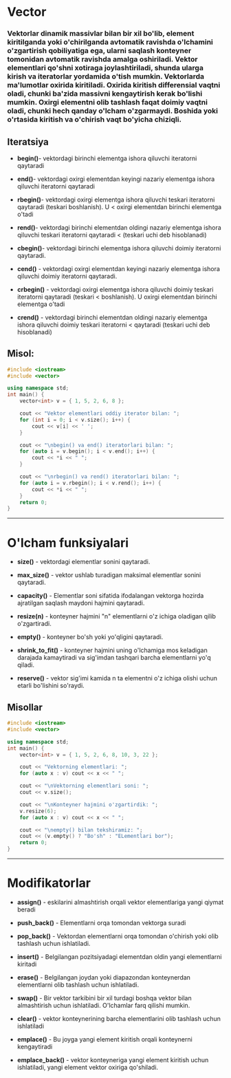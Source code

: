 # Vector

<h3>Vektorlar dinamik massivlar bilan bir xil bo'lib, element kiritilganda yoki o'chirilganda avtomatik ravishda o'lchamini o'zgartirish qobiliyatiga ega, ularni saqlash konteyner tomonidan avtomatik ravishda amalga oshiriladi. Vektor elementlari qo'shni xotiraga joylashtiriladi, shunda ularga kirish va iteratorlar yordamida o'tish mumkin. Vektorlarda ma'lumotlar oxirida kiritiladi. Oxirida kiritish differensial vaqtni oladi, chunki ba'zida massivni kengaytirish kerak bo'lishi mumkin. Oxirgi elementni olib tashlash faqat doimiy vaqtni oladi, chunki hech qanday o'lcham o'zgarmaydi. Boshida yoki o'rtasida kiritish va o'chirish vaqt bo'yicha chiziqli.</h3>

## Iteratsiya

-   **begin()**- vektordagi birinchi elementga ishora qiluvchi iteratorni qaytaradi

-   **end()**- vektordagi oxirgi elementdan keyingi nazariy elementga ishora qiluvchi iteratorni qaytaradi

-   **rbegin()**- vektordagi oxirgi elementga ishora qiluvchi teskari iteratorni qaytaradi (teskari boshlanish). U < oxirgi elementdan birinchi elementga o'tadi

-   **rend()**- vektordagi birinchi elementdan oldingi nazariy elementga ishora qiluvchi teskari iteratorni qaytaradi < (teskari uchi deb hisoblanadi)

-   **cbegin()**- vektordagi birinchi elementga ishora qiluvchi doimiy iteratorni qaytaradi.

-   **cend()** - vektordagi oxirgi elementdan keyingi nazariy elementga ishora qiluvchi doimiy iteratorni qaytaradi.

-   **crbegin()** - vektordagi oxirgi elementga ishora qiluvchi doimiy teskari iteratorni qaytaradi (teskari < boshlanish). U oxirgi elementdan birinchi elementga o'tadi

-   **crend()** - vektordagi birinchi elementdan oldingi nazariy elementga ishora qiluvchi doimiy teskari iteratorni < qaytaradi (teskari uchi deb hisoblanadi)

## Misol:

```cpp
#include <iostream>
#include <vector>

using namespace std;
int main() {
    vector<int> v = { 1, 5, 2, 6, 8 };

    cout << "Vektor elementlari oddiy iterator bilan: ";
    for (int i = 0; i < v.size(); i++) {
        cout << v[i] << ' ';
    }

    cout << "\nbegin() va end() iteratorlari bilan: ";
    for (auto i = v.begin(); i < v.end(); i++) {
        cout << *i << " ";
    }

    cout << "\nrbegin() va rend() iteratorlari bilan: ";
    for (auto i = v.rbegin(); i < v.rend(); i++) {
        cout << *i << " ";
    }
    return 0;
}
```

---

# O'lcham funksiyalari

-   **size()** - vektordagi elementlar sonini qaytaradi.

-   **max_size()** - vektor ushlab turadigan maksimal elementlar sonini qaytaradi.

-   **capacity()** - Elementlar soni sifatida ifodalangan vektorga hozirda ajratilgan saqlash maydoni hajmini qaytaradi.

-   **resize(n)** - konteyner hajmini "n" elementlarni o'z ichiga oladigan qilib o'zgartiradi.

-   **empty()** - konteyner bo'sh yoki yo'qligini qaytaradi.

-   **shrink_to_fit()** - konteyner hajmini uning o'lchamiga mos keladigan darajada kamaytiradi va sig'imdan tashqari barcha elementlarni yo'q qiladi.

-   **reserve()** - vektor sig'imi kamida n ta elementni o'z ichiga olishi uchun etarli bo'lishini so'raydi.

## Misollar

```cpp
#include <iostream>
#include <vector>

using namespace std;
int main() {
    vector<int> v = { 1, 5, 2, 6, 8, 10, 3, 22 };

    cout << "Vektorning elementlari: ";
    for (auto x : v) cout << x << " ";

    cout << "\nVektorning elementlari soni: ";
    cout << v.size();

    cout << "\nKonteyner hajmini o'zgartirdik: ";
    v.resize(6);
    for (auto x : v) cout << x << " ";

    cout << "\nempty() bilan tekshiramiz: ";
    cout << (v.empty() ? "Bo'sh" : "ELementlari bor");
    return 0;
}
```

---

# Modifikatorlar

-   **assign()** - eskilarini almashtirish orqali vektor elementlariga yangi qiymat beradi

-   **push_back()** - Elementlarni orqa tomondan vektorga suradi

-   **pop_back()** - Vektordan elementlarni orqa tomondan o'chirish yoki olib tashlash uchun ishlatiladi.

-   **insert()** - Belgilangan pozitsiyadagi elementdan oldin yangi elementlarni kiritadi

-   **erase()** - Belgilangan joydan yoki diapazondan konteynerdan elementlarni olib tashlash uchun ishlatiladi.

-   **swap()** - Bir vektor tarkibini bir xil turdagi boshqa vektor bilan almashtirish uchun ishlatiladi. O'lchamlar farq qilishi mumkin.

-   **clear()** - vektor konteynerining barcha elementlarini olib tashlash uchun ishlatiladi

+   **emplace()** - Bu joyga yangi element kiritish orqali konteynerni kengaytiradi

+   **emplace_back()** - vektor konteyneriga yangi element kiritish uchun ishlatiladi, yangi element vektor oxiriga qo'shiladi.
